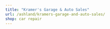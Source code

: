 ```yaml
---
title: "Kramer's Garage & Auto Sales"
url: /ashland/kramers-garage-and-auto-sales/
shop: car repair
---
```


